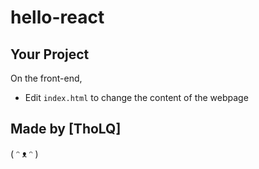 # hello-react

## Your Project

On the front-end,

- Edit `index.html` to change the content of the webpage

## Made by [ThoLQ]

( ᵔ ᴥ ᵔ )
